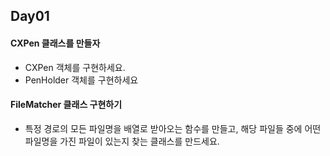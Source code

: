 ## Day01
#### CXPen 클래스를 만들자
* CXPen 객체를 구현하세요.
* PenHolder 객체를 구현하세요

#### FileMatcher 클래스 구현하기
* 특정 경로의 모든 파일명을 배열로 받아오는 함수를 만들고, 해당 파일들 중에
어떤 파일명을 가진 파일이 있는지 찾는 클래스를 만드세요.
